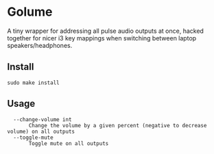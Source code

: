 # Golume

A tiny wrapper for addressing all pulse audio outputs at once, hacked together for nicer i3 key mappings when switching between laptop speakers/headphones.

## Install

```
sudo make install
```

## Usage

```
  --change-volume int
       Change the volume by a given percent (negative to decrease volume) on all outputs
  --toggle-mute
       Toggle mute on all outputs
```
